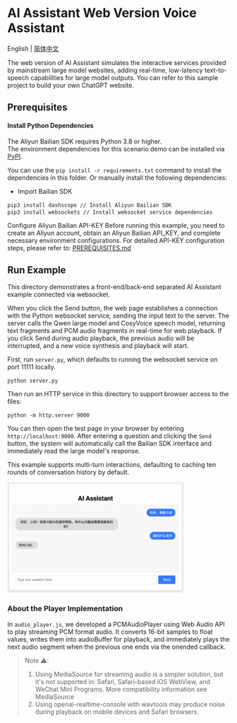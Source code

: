 # AI Assistant Web Version Voice Assistant

English | [简体中文](./README.md)

The web version of AI Assistant simulates the interactive services provided by mainstream large model websites, adding real-time, low-latency text-to-speech capabilities for large model outputs. You can refer to this sample project to build your own ChatGPT website.

## Prerequisites

#### Install Python Dependencies
The Aliyun Bailian SDK requires Python 3.8 or higher.  
The environment dependencies for this scenario demo can be installed via [PyPI](https://pypi.org/).

You can use the `pip install -r requirements.txt` command to install the dependencies in this folder. Or manually install the following dependencies:

- Import Bailian SDK
```commandline
pip3 install dashscope // Install Aliyun Bailian SDK
pip3 install websockets // Install websocket service dependencies
```

Configure Aliyun Bailian API-KEY
Before running this example, you need to create an Aliyun account, obtain an Aliyun Bailian API_KEY, and complete necessary environment configurations. For detailed API-KEY configuration steps, please refer to: [PREREQUISITES.md](../../../../PREREQUISITES.md)

## Run Example

This directory demonstrates a front-end/back-end separated AI Assistant example connected via websocket.

When you click the Send button, the web page establishes a connection with the Python websocket service, sending the input text to the server. The server calls the Qwen large model and CosyVoice speech model, returning text fragments and PCM audio fragments in real-time for web playback.
If you click Send during audio playback, the previous audio will be interrupted, and a new voice synthesis and playback will start.

First, run `server.py`, which defaults to running the websocket service on port 11111 locally.
```
python server.py
```

Then run an HTTP service in this directory to support browser access to the files:
```
python -m http.server 9000
```

You can then open the test page in your browser by entering `http://localhost:9000`. After entering a question and clicking the `Send` button, the system will automatically call the Bailian SDK interface and immediately read the large model's response.

This example supports multi-turn interactions, defaulting to caching ten rounds of conversation history by default.

<img src="../../../../docs/image/ai-assistant.png" width="400"/>

### About the Player Implementation

In `audio_player.js`, we developed a PCMAudioPlayer using Web Audio API to play streaming PCM format audio. It converts 16-bit samples to float values, writes them into audioBuffer for playback, and immediately plays the next audio segment when the previous one ends via the onended callback.

>Note ⚠️:
>1. Using MediaSource for streaming audio is a simpler solution, but it's not supported in: Safari, Safari-based iOS WebView, and WeChat Mini Programs. More compatibility information see MediaSource
>2. Using openai-realtime-console with wavtools may produce noise during playback on mobile devices and Safari browsers.